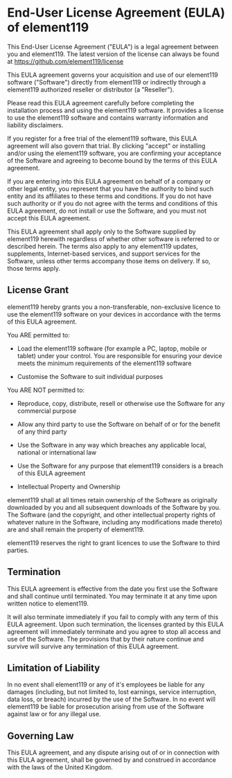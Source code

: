 # End-User License Agreement (EULA) of element119

This End-User License Agreement ("EULA") is a legal agreement between you and element119.
The latest version of the license can always be found at https://github.com/element119/license

This EULA agreement governs your acquisition and use of our element119 software ("Software") directly from element119
or indirectly through a element119 authorized reseller or distributor (a "Reseller").

Please read this EULA agreement carefully before completing the installation process and using the element119 software.
It provides a license to use the element119 software and contains warranty information and liability disclaimers.

If you register for a free trial of the element119 software, this EULA agreement will also govern that trial.
By clicking "accept" or installing and/or using the element119 software, you are confirming your acceptance of the
Software and agreeing to become bound by the terms of this EULA agreement.

If you are entering into this EULA agreement on behalf of a company or other legal entity, you represent that you have
the authority to bind such entity and its affiliates to these terms and conditions. If you do not have such authority
or if you do not agree with the terms and conditions of this EULA agreement, do not install or use the Software, and
you must not accept this EULA agreement.

This EULA agreement shall apply only to the Software supplied by element119 herewith regardless of whether other
software is referred to or described herein. The terms also apply to any element119 updates, supplements, Internet-based
services, and support services for the Software, unless other terms accompany those items on delivery. If so, those
terms apply.

## License Grant

element119 hereby grants you a non-transferable, non-exclusive licence to use the element119 software on your
devices in accordance with the terms of this EULA agreement.

You ARE permitted to:
- Load the element119 software (for example a PC, laptop, mobile or tablet) under your control. You are responsible for
ensuring your device meets the minimum requirements of the element119 software

- Customise the Software to suit individual purposes

You ARE NOT permitted to:
- Reproduce, copy, distribute, resell or otherwise use the Software for any commercial purpose

- Allow any third party to use the Software on behalf of or for the benefit of any third party

- Use the Software in any way which breaches any applicable local, national or international law

- Use the Software for any purpose that element119 considers is a breach of this EULA agreement

- Intellectual Property and Ownership

element119 shall at all times retain ownership of the Software as originally downloaded by you and all subsequent
downloads of the Software by you. The Software (and the copyright, and other intellectual property rights of whatever
nature in the Software, including any modifications made thereto) are and shall remain the property of element119.

element119 reserves the right to grant licences to use the Software to third parties.

## Termination

This EULA agreement is effective from the date you first use the Software and shall continue until terminated.
You may terminate it at any time upon written notice to element119.

It will also terminate immediately if you fail to comply with any term of this EULA agreement.
Upon such termination, the licenses granted by this EULA agreement will immediately terminate and you agree to stop all
access and use of the Software. The provisions that by their nature continue and survive will survive any termination
of this EULA agreement.

## Limitation of Liability

In no event shall element119 or any of it's employees be liable for any damages (including, but not limited to, lost
earnings, service interruption, data loss, or breach) incurred by the use of the Software. In no event will element119
be liable for prosecution arising from use of the Software against law or for any illegal use.

## Governing Law

This EULA agreement, and any dispute arising out of or in connection with this EULA agreement, shall be governed by
and construed in accordance with the laws of the United Kingdom.
